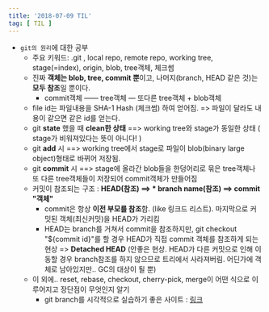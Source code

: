 ```yaml
---
title: '2018-07-09 TIL'
tag: [ TIL ]
---
```



* `git의 원리`에 대한 공부
  * 주요 키워드: .git , local repo, remote repo, working tree, stage(=index), origin, blob, tree객체, 체크썸
  * 진짜 **객체는 blob, tree, commit 뿐**이고, 나머지(branch, HEAD 같은 것)는 **모두 참조**일 뿐이다.
    * commit객체 —— tree객체 — 또다른 tree객체 + blob객체
  * file id는 파일내용을 SHA-1 Hash (체크썸) 하여 얻어짐. => 파일이 달라도 내용이 같으면 같은 id를 얻는다.
  * git **state** 했을 때 **clean한 상태** ==> working tree와 stage가 동일한 상태 ( stage가 비워져있다는 뜻이 아니다! )
  * git **add** 시 ==> working tree에서 stage로 파일이 blob(binary large object)형태로 바뀌어 저장됨.
  * git **commit** 시 ==> stage에 올라간 blob들을 한덩어리로 묶은 tree객체나 또 다른 tree객체들이 저장되어 commit객체가 만들어짐 
  * 커밋이 참조되는 구조 : **HEAD(참조) ==> * branch name(참조) ==> commit "객체"**
    * commit은 항상 **이전 부모를 참조**함. (like 링크드 리스트). 마지막으로 커밋된 객체(최신커밋)을 HEAD가 가리킴
    * HEAD는 branch를 거쳐서 commit을 참조하지만, git checkout "${commit id}"를 할 경우 HEAD가 직접 commit 객체를 참조하게 되는 현상 => **Detached HEAD** (안좋은 현상. HEAD가 다른 커밋으로 인해 이동할 경우 branch참조를 하지 않으므로 트리에서 사라져버림. 어딘가에 객체로 남아있지만.. GC의 대상이 될 뿐)
  * 이 외에.. reset, rebase, checkout, cherry-pick, merge이 어떤 식으로 이루어지고 장단점이 무엇인지 알기
    * git branch를 시각적으로 실습하기 좋은 사이트 : [링크](https://learngitbranching.js.org/)



